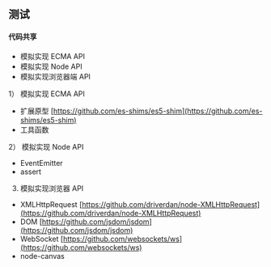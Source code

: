 ## 测试

#### 代码共享

- 模拟实现 ECMA API
- 模拟实现 Node API
- 模拟实现浏览器端 API

1） 模拟实现 ECMA API

- 扩展原型 [https://github.com/es-shims/es5-shim](https://github.com/es-shims/es5-shim)
- 工具函数

2） 模拟实现 Node API

- EventEmitter
- assert

3) 模拟实现浏览器 API

- XMLHttpRequest [https://github.com/driverdan/node-XMLHttpRequest](https://github.com/driverdan/node-XMLHttpRequest)
- DOM [https://github.com/jsdom/jsdom](https://github.com/jsdom/jsdom)
- WebSocket [https://github.com/websockets/ws](https://github.com/websockets/ws)
- node-canvas
